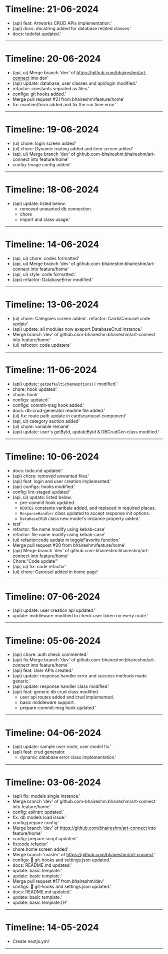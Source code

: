 # Timeline: 21-06-2024
- (api) feat: Artworks CRUD APIs implementation.'
- (api) docs: docstring added for database related classes.'
- docs: todolist updated.'
***
# Timeline: 20-06-2024
- (api, ui) Merge branch 'dev' of https://github.com/bhaireshm/art-connect into dev'
- (api) update: database, user classes and api/login modified.'
- refactor: constants seprated as files.'
- configs: git hooks added.'
- Merge pull request #21 from bhaireshm/feature/home'
- fix: mantine/form added and fix the run time error'
***
# Timeline: 19-06-2024
- (ui) chore: login screen added'
- (ui) chore: Dynamic routing added and item screen added'
- (api, ui) Merge branch 'dev' of github.com-bhaireshm:bhaireshm/art-connect into feature/home'
- config: Image config added'
***
# Timeline: 18-06-2024
- (api) update: listed below. 
  - removed unwanted db connection. 
  - chore 
  - import and class usage.'
***
# Timeline: 14-06-2024
- (api, ui) chore: codes formatted'
- (api, ui) Merge branch 'dev' of github.com-bhaireshm:bhaireshm/art-connect into feature/home'
- (api, ui) style: code formatted.'
- (api) refactor: DatabaseError modified.'
***
# Timeline: 13-06-2024
- (ui) chore: Categoies screen added . refactor: CardsCarousel code update'
- (api) update: all modules now exaport DatabaseCrud instance.'
- Merge branch 'dev' of github.com-bhaireshm:bhaireshm/art-connect into feature/home'
- (ui) refoctor: code updatere'
***
# Timeline: 11-06-2024
- (api) update: `getDefaultSchemaOptions()` modified.'
- chore: hook updated.'
- chore: hook'
- configs: updated.'
- configs: commit-msg hook added.'
- docs: db-crud-generator readme file added.'
- (ui) fix: route path update in cardscarousel component'
- (api, ui) category section added'
- (ui) chore: variable remane'
- (api) update: user's getById, updateById & DBCrudGen class modified.'
***
# Timeline: 10-06-2024
- docs: todo.md updated.'
- (api) chore: removed unwanted files.'
- (api) feat: login and user creation implemented.'
- (api) configs: hooks modified.'
- config: lint-staged updated'
- (api, ui) update: listed below. 
  - pre-commit hook updated. 
  - `ROUTES` constants varibale added, and replaced in required places. 
  - `ResponseHandler` class updated to accept response init options. 
  - `DatabaseCRUD` class new model's instance property added.'
- test'
- refactor: file name modify using kebab-case'
- refactor: file name modify using kebab-case'
- (ui) refactor:code update in toggleFavorite function.'
- Merge pull request #20 from bhaireshm/feature/home'
- (api) Merge branch 'dev' of github.com-bhaireshm:bhaireshm/art-connect into feature/home'
- Chore:"Code update"'
- (api, ui) fix: code refactor'
- (ui) chore: Carousel added in home page'
***
# Timeline: 07-06-2024
- (api) update: user creation api updated.'
- update: middleware modified to check user token on every route.'
***
# Timeline: 05-06-2024
- (api) chore: auth check commented.'
- (api) fix:Merge branch 'dev' of github.com-bhaireshm:bhaireshm/art-connect into feature/home'
- (api) feat: User APIs created.'
- (api) update: response.handler error and success methods made generic.'
- (api) update: response handler class modified.'
- (api) feat: generic db crud class modified. 
  - user api routes added and crud implemented. 
  - basic middleware support. 
  - prepare-commit-msg hook updated.'
***
# Timeline: 04-06-2024
- (api) update: sample user route, user model fix.'
- (api) feat: crud generator. 
  - dynamic database error class implementation.'
***
# Timeline: 03-06-2024
- (api) fix: models single instance.'
- Merge branch 'dev' of github.com-bhaireshm:bhaireshm/art-connect into feature/home'
- config: eslintrc updated.'
- fix: db models load issue.'
- config:prepare config'
- Merge branch 'dev' of https://github.com/bhaireshm/art-connect into feature/home'
- config: prepare script updated.'
- fix:code refactor'
- chore:home screen added'
- Merge branch 'master' of https://github.com/bhaireshm/art-connect'
- configs: :wrench: git-hooks and settings.json updated.'
- docs: README.md updated.'
- update: basic template.'
- update: basic template.'
- Merge pull request #17 from bhaireshm/dev'
- configs: :wrench: git-hooks and settings.json updated.'
- docs: README.md updated.'
- update: basic template.'
- update: basic template.[H'
***
# Timeline: 14-05-2024
- Create nextjs.yml'
***
